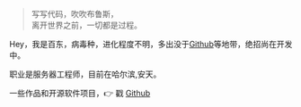 > 写写代码，吹吹布鲁斯，  
> 离开世界之前，一切都是过程。

Hey，我是百东，病毒种，进化程度不明，多出没于[Github](http://github.com/13161231996)等地带，绝招尚在开发中。

职业是服务器工程师，目前在哈尔滨,安天。

一些作品和开源软件项目，👉 戳 [Github](http://github.com/13161231996)

